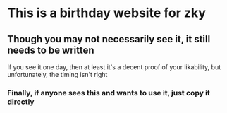 # This is a birthday website for zky
## Though you may not necessarily see it, it still needs to be written
If you see it one day, then at least it's a decent proof of your likability, but unfortunately, the timing isn't right

### Finally, if anyone sees this and wants to use it, just copy it directly
